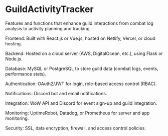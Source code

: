 # GuildActivityTracker
Features and functions that enhance guild interactions from combat log analysis to activity planning and tracking. 


Frontend: Built with React.js or Vue.js, hosted on Netlify, Vercel, or cloud hosting.

Backend: Hosted on a cloud server (AWS, DigitalOcean, etc.), using Flask or Node.js.

Database: MySQL or PostgreSQL to store guild data (combat logs, events, performance stats).

Authentication: OAuth2/JWT for login, role-based access control (RBAC).

Notifications: Discord bot and email notifications.

Integration: WoW API and Discord for event sign-up and guild integration.

Monitoring: UptimeRobot, Datadog, or Prometheus for server and app monitoring.

Security: SSL, data encryption, firewall, and access control policies.
